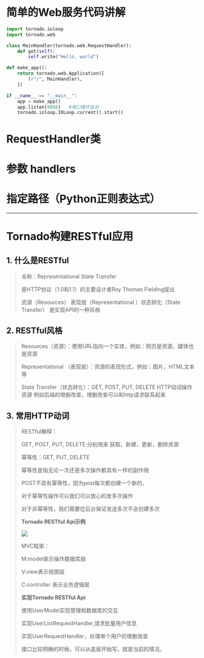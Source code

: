 # 简单的Web服务代码讲解
```python
import tornado.ioloop
import tornado.web

class MainHandler(tornado.web.RequestHandler):
    def get(self):
        self.write("Hello, world")

def make_app():
    return tornado.web.Application([
        (r"/", MainHandler),
    ])

if __name__ == "__main__":
    app = make_app()
    app.listen(8888)   #端口循环监测
    tornado.ioloop.IOLoop.current().start()
```
# RequestHandler类

# 参数 handlers

# 指定路径（Python正则表达式）
------------------------------------------------------------
# Tornado构建RESTful应用
## 1. 什么是RESTful
>全称：Representational State Transfer
>
>是HTTP协议（1.0和1.1）的主要设计者Roy Thomas Fielding提出
>
>资源（Resources） 表现层（Representational ）状态转化（State Transfer）
>是实现API的一种风格

## 2. RESTful风格
>Resources（资源）：使用URL指向一个实体，例如：网页是资源，媒体也是资源
>
>Representational （表现层）：资源的表现形式，例如：图片，HTML文本等
>
>State Transfer（状态转化）：GET, POST, PUT, DELETE HTTP动词操作资源
>例如后端的增删改查，增删改查可以和http请求联系起来

## 3. 常用HTTP动词
>RESTful解释：
>
>GET, POST, PUT, DELETE 分别用来 获取，新建，更新，删除资源
>
>幂等性：GET, PUT, DELETE
>
>幂等性是指无论一次还是多次操作都具有一样的副作用
>
>POST不具有幂等性，因为post每次都创建一个新的，
>
>对于幂等性操作可以我们可以放心的发多次操作
>
>对于非幂等性，我们需要在后台保证发送多次不会创建多次
>
> **Tornado RESTful Api示例**
>
><img src="img/TornadoRESTfulApi.png">
>
>MVC框架：
>
>M:model表示操作数据库层
>
>V:view表示视图层
>
>C:controller 表示业务逻辑层
>
>**实现Tornado RESTful Api**
>
>使用UserModel实现管理和数据库的交互
>
>实现UserListRequestHandler,请求批量用户信息
>
>实现UserRequestHandler，处理单个用户的增删改查
>
>接口比较明确的时候，可以从底层开始写，就是当前的情况。